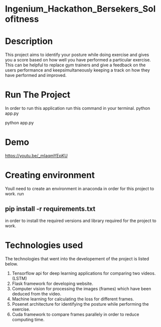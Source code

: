 # Ingenium_Hackathon_Bersekers_Solofitness

# Description
This project aims to identify your posture while doing exercise and gives you a score based on how well you have performed a particular exercise. This can be helpful to replace gym trainers and give a feedback on the users performance and keepsimultaneously keeping a track on how they have performed and improved.

# Run The Project
In order to run this application run this command in your terminal. python app.py

python app.py

# Demo
https://youtu.be/_mIaqmYEpKU

# Creating environment
Youll need to create an environment in anaconda in order for this project to work.
run <h2>pip install -r requirements.txt</h2> in order to install the required versions and library required for the project to work.

# Technologies used
The technologies that went into the developement of the project is listed below.
1. Tensorflow api for deep learning applications for comparing two videos. (LSTM)
2. Flask framework for developing website.
3. Computer vision for processing the images (frames) which have been deduced from the video.
4. Machine learning for calculating the loss for different frames.
5. Posenet architecture for identifying the posture while performing the exercise.
6. Cuda framework to compare frames parallely in order to reduce computing time. 
